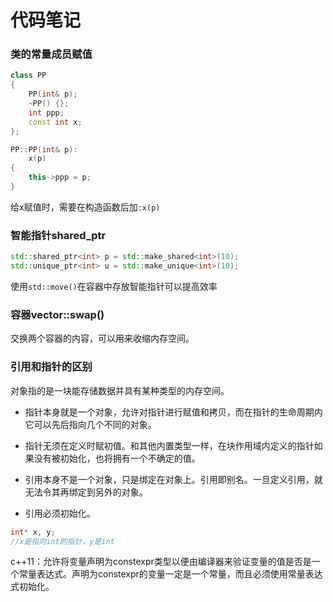# 代码笔记

### 类的常量成员赋值

```cpp
class PP
{
    PP(int& p);
    ~PP() {};
    int ppp;
    const int x;
};

PP::PP(int& p):
    x(p)
{
    this->ppp = p;
}
```

给x赋值时，需要在构造函数后加`:x(p)`

### 智能指针shared_ptr

[](https://blog.csdn.net/lemonxiaoxiao/article/details/108603916)

```cpp
std::shared_ptr<int> p = std::make_shared<int>(10);
std::unique_ptr<int> u = std::make_unique<int>(10);
```

使用`std::move()`在容器中存放智能指针可以提高效率

### 容器vector::swap()

交换两个容器的内容，可以用来收缩内存空间。

[](https://blog.csdn.net/qq_41929943/article/details/103190891)

### 引用和指针的区别

对象指的是一块能存储数据并具有某种类型的内存空间。

- 指针本身就是一个对象，允许对指针进行赋值和拷贝，而在指针的生命周期内它可以先后指向几个不同的对象。
- 指针无须在定义时赋初值。和其他内置类型一样，在块作用域内定义的指针如果没有被初始化，也将拥有一个不确定的值。

- 引用本身不是一个对象，只是绑定在对象上。引用即别名。一旦定义引用，就无法令其再绑定到另外的对象。
- 引用必须初始化。

```cpp
int* x, y;
//x是指向int的指针，y是int
```

c++11：允许将变量声明为constexpr类型以便由编译器来验证变量的值是否是一个常量表达式。声明为constexpr的变量一定是一个常量，而且必须使用常量表达式初始化。